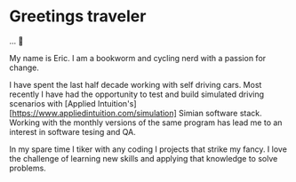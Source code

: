 <h1>Greetings traveler</h1>... 👋

My name is Eric. I am a bookworm and cycling nerd with a passion for change. 

I have spent the last half decade working with self driving cars. Most recently I have had the opportunity to test and build simulated driving scenarios with [Applied Intuition's][https://www.appliedintuition.com/simulation] Simian software stack. Working with the monthly versions of the same program has lead me to an interest in software tesing and QA. 

In my spare time I tiker with any coding I projects that strike my fancy. I love the challenge of learning new skills and applying that knowledge to solve problems. 
